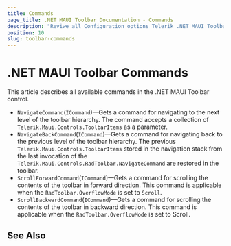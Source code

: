 ```yaml
---
title: Commands
page_title: .NET MAUI Toolbar Documentation - Commands
description: "Reviwe all Configuration options Telerik .NET MAUI Toolbar provides."
position: 10
slug: toolbar-commands
---
```


# .NET MAUI Toolbar Commands

This article describes all available commands in the .NET MAUI Toolbar control.

* `NavigateCommand`(`ICommand`)&mdash;Gets a command for navigating to the next level of the toolbar hierarchy. The command accepts a collection of `Telerik.Maui.Controls.ToolbarItems` as a parameter.
* `NavigateBackCommand`(`ICommand`)&mdash;Gets a command for navigating back to the previous level of the toolbar hierarchy. The previous `Telerik.Maui.Controls.ToolbarItems` stored in the navigation stack from the last invocation of the `Telerik.Maui.Controls.RadToolbar.NavigateCommand` are restored in the toolbar.
* `ScrollForwardCommand`(`ICommand`)&mdash;Gets a command for scrolling the contents of the toolbar in forward direction. This command is applicable when the `RadToolbar.OverflowMode` is set to `Scroll`.
* `ScrollBackwardCommand`(`ICommand`)&mdash;Gets a command for scrolling the contents of the toolbar in backward direction. This command is applicable when the `RadToolbar.OverflowMode` is set to Scroll.

## See Also


